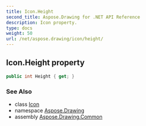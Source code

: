 ```yaml
---
title: Icon.Height
second_title: Aspose.Drawing for .NET API Reference
description: Icon property. 
type: docs
weight: 50
url: /net/aspose.drawing/icon/height/
---
```

## Icon.Height property

```csharp
public int Height { get; }
```

### See Also

* class [Icon](../)
* namespace [Aspose.Drawing](../../icon/)
* assembly [Aspose.Drawing.Common](../../../)


